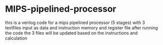 # MIPS-pipelined-processor
this is a verilog code for a mips pipelined processor (5 stages) with 3 textfiles input as data and instruction memory and register file 
after running the code the 3 files will be updated based on the instructions and calculation
